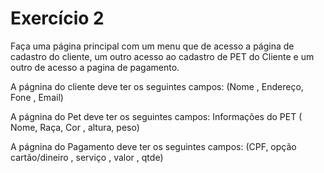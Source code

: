 # Exercício 2

Faça uma página principal com um menu que de acesso a página de cadastro do cliente, um outro acesso ao cadastro de PET do Cliente e um outro de acesso a pagina de pagamento.

A págnina do cliente deve ter os seguintes campos:
(Nome , Endereço, Fone , Email)

A págnina do Pet deve ter os seguintes campos:
Informações do PET ( Nome, Raça, Cor , altura, peso)

A págnina do Pagamento deve ter os seguintes campos:
(CPF, opção cartão/dineiro , serviço , valor , qtde)
